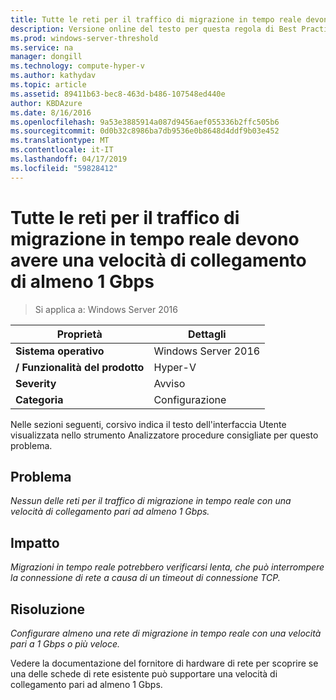 ```yaml
---
title: Tutte le reti per il traffico di migrazione in tempo reale devono avere una velocità di collegamento di almeno 1 Gbps
description: Versione online del testo per questa regola di Best Practices Analyzer.
ms.prod: windows-server-threshold
ms.service: na
manager: dongill
ms.technology: compute-hyper-v
ms.author: kathydav
ms.topic: article
ms.assetid: 89411b63-bec8-463d-b486-107548ed440e
author: KBDAzure
ms.date: 8/16/2016
ms.openlocfilehash: 9a53e3885914a087d9456aef055336b2ffc505b6
ms.sourcegitcommit: 0d0b32c8986ba7db9536e0b8648d4ddf9b03e452
ms.translationtype: MT
ms.contentlocale: it-IT
ms.lasthandoff: 04/17/2019
ms.locfileid: "59828412"
---
```

# <a name="all-networks-for-live-migration-traffic-should-have-a-link-speed-of-at-least-1-gbps"></a>Tutte le reti per il traffico di migrazione in tempo reale devono avere una velocità di collegamento di almeno 1 Gbps

>Si applica a: Windows Server 2016


  
|Proprietà|Dettagli|  
|-|-|  
|**Sistema operativo**|Windows Server 2016|  
|**/ Funzionalità del prodotto**|Hyper-V|  
|**Severity**|Avviso|  
|**Categoria**|Configurazione|  
  
Nelle sezioni seguenti, corsivo indica il testo dell'interfaccia Utente visualizzata nello strumento Analizzatore procedure consigliate per questo problema.  
  
## <a name="issue"></a>Problema  
*Nessun delle reti per il traffico di migrazione in tempo reale con una velocità di collegamento pari ad almeno 1 Gbps.*  
  
## <a name="impact"></a>Impatto  
*Migrazioni in tempo reale potrebbero verificarsi lenta, che può interrompere la connessione di rete a causa di un timeout di connessione TCP.*  
  
## <a name="resolution"></a>Risoluzione  
*Configurare almeno una rete di migrazione in tempo reale con una velocità pari a 1 Gbps o più veloce.*  
  
Vedere la documentazione del fornitore di hardware di rete per scoprire se una delle schede di rete esistente può supportare una velocità di collegamento pari ad almeno 1 Gbps.  
  


